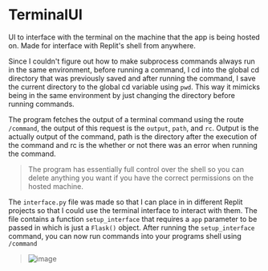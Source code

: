 # TerminalUI
UI to interface with the terminal on the machine that the app is being hosted on. Made for interface with Replit's shell from anywhere.

Since I couldn't figure out how to make subprocess commands always run in the same environment, before running a command, I cd into the global cd directory that was previously saved and after running the command, I save the current directory to the global cd variable using `pwd`. This way it mimicks being in the same environment by just changing the directory before running commands. 

The program fetches the output of a terminal command using the route `/command`, the output of this request is the `output`, `path`, and `rc`. Output is the actually output of the command, path is the directory after the execution of the command and rc is the whether or not there was an error when running the command. 

> The program has essentially full control over the shell so you can delete anything you want if you have the correct permissions on the hosted machine.

The `interface.py` file was made so that I can place in in different Replit projects so that I could use the terminal interface to interact with them. The file contains a function `setup_interface` that requires a `app` parameter to be passed in which is just a `Flask()` object. After running the `setup_interface` command, you can now run commands into your programs shell using `/command`

> ![image](https://github.com/wa1ker38552/TerminalUI/assets/100868154/6b3c6404-0da2-46f2-926a-d96784b10707)
